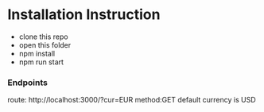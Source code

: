 # Installation Instruction
- clone this repo
- open this folder
- npm install
- npm run start

### Endpoints
route: http://localhost:3000/?cur=EUR method:GET
default currency is USD
